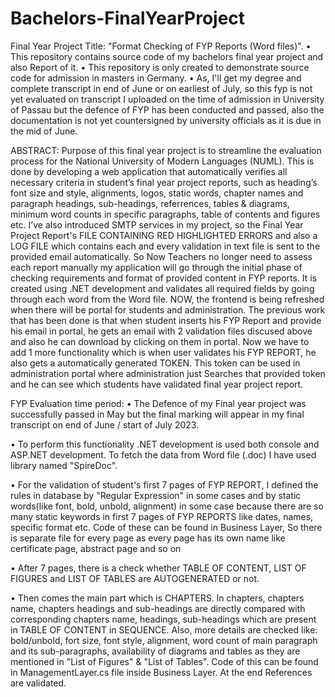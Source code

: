 # Bachelors-FinalYearProject
Final Year Project Title: "Format Checking of FYP Reports (Word files)". 
•	This repository contains source code of my bachelors final year project and also Report of it. 
•	This repository is only created to demonstrate source code for admission in masters in Germany.
•	As, I'll get my degree and complete transcript in end of June or on earliest of July, so this fyp is not yet evaluated on transcript I uploaded on the time of admission in University of Passau but the defence of FYP has been conducted and passed, also the documentation is not yet countersigned by university officials as it is due in the mid of June. 

ABSTRACT:
Purpose of this final year project is to streamline the evaluation process for the National University of Modern Languages (NUML). 
This is done by developing a web application that automatically verifies all necessary criteria in student’s final year project reports, such as heading’s font size and style, alignments, logos, static words, chapter names and paragraph headings, sub-headings, referrences, tables & diagrams, minimum word counts in specific paragraphs, table of contents and figures etc. 
I’ve also introduced SMTP services in my project, so the Final Year Project Report's FILE CONTAINING RED HIGHLIGHTED ERRORS and also a LOG FILE which contains each and every validation in text file is sent to the provided email automatically.
So Now Teachers no longer need to assess each report manually my application will go through the initial phase of checking requirements and format of provided content in FYP reports. It is created using .NET development and validates all required fields by going through each word from the Word file.
NOW, the frontend is being refreshed when there will be portal for students and administration. The previous work that has been done is that when student inserts his FYP Report and provide his email in portal, he gets an email with 2 validation files discused above and also he can download by clicking on them in portal. Now we have to add 1 more functionality which is when user validates his FYP REPORT, he also gets a automatically generated TOKEN. This token can be used in administration portal where administration just Searches that provided token and he can see which students have validated final year project report.  

FYP Evaluation time period: 
•	The Defence of my Final year project was successfully passed in May but the final marking will appear in my final transcript on end of June / start of July 2023. 

•	To perform this functionality .NET development is used both console and ASP.NET development. To fetch the data from Word file (.doc) I have used library named "SpireDoc".

•	For the validation of student's first 7 pages of FYP REPORT, I defined the rules in database by "Regular Expression" in some cases and by static words(like font, bold, unbold, alignment) in some case because there are so many static keywords in first 7 pages of FYP REPORTS like dates, names, specific format etc. Code of these can be found in Business Layer, So there is separate file for every page as every page has its own name like certificate page, abstract page and so on

•	After 7 pages, there is a check whether TABLE OF CONTENT, LIST OF FIGURES and LIST OF TABLES are AUTOGENERATED or not.

•	Then comes the main part which is CHAPTERS. In chapters, chapters name, chapters headings and sub-headings are directly compared with corresponding chapters name, headings, sub-headings which are present in TABLE OF CONTENT in SEQUENCE. Also, more details are checked like: bold/unbold, fort size, font style, alignment, word count of main paragraph and its sub-paragraphs, availability of diagrams and tables as they are mentioned in "List of Figures" & "List of Tables". Code of this can be found in ManagementLayer.cs file inside Business Layer. At the end References are validated.


